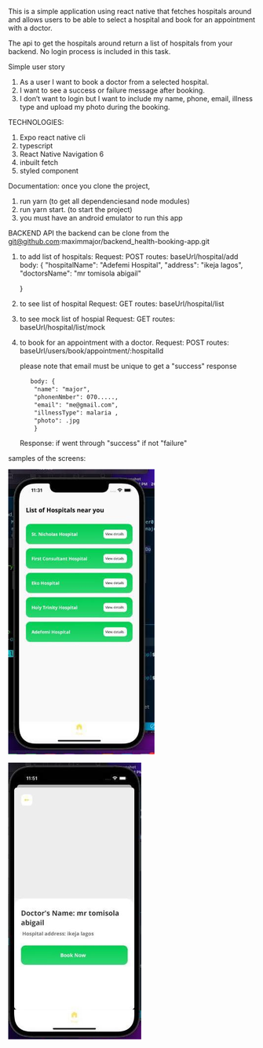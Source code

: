 This is a simple application using react native that fetches hospitals
around and allows users to be able to select a hospital and book for
an appointment with a doctor. 

The api to get the hospitals around return a list of hospitals from your backend.
No login process is included in this task.


Simple user story
1. As a user I want to book a doctor from a selected hospital.
2. I want to see a success or failure message after booking.
3. I don’t want to login but I want to include my name, phone, email,
   illness type and upload my photo during the booking.

TECHNOLOGIES:
1. Expo react native cli
2. typescript
3. React Native Navigation 6
4. inbuilt fetch
5. styled component


Documentation: once you clone the project,
1. run yarn (to get all dependenciesand node modules)
2. run yarn start. (to start the project)
3. you must have an android emulator to run this app



BACKEND API
the backend can be clone from the
git@github.com:maximmajor/backend_health-booking-app.git


1.  to add list of hospitals:
    Request: POST
    routes: baseUrl/hospital/add
          body: {
            "hospitalName": "Adefemi Hospital",
            "address": "ikeja lagos",
            "doctorsName": "mr tomisola abigail"

    }

2.  to see list of hospital
    Request: GET
    routes: baseUrl/hospital/list

3.  to see mock list of hospial
    Request: GET
    routes: baseUrl/hospital/list/mock


4.  to book for an appointment with a doctor.
    Request: POST
    routes: baseUrl/users/book/appointment/:hospitalId

    please note that email must be unique to get a "success" response

           body: {
            "name": "major",
            "phonenNmber": 070.....,
            "email": "me@gmail.com",
            "illnessType": malaria ,
            "photo": .jpg
            }

    Response:
    if went through "success"
    if not "failure"

samples of the screens:


![My Image](/istImage.jpeg)


![My Image](/third.jpeg)




